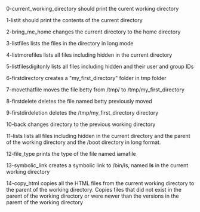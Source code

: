 0-current_working_directory should print the curent working directory

1-listit should print the contents of the current directory

2-bring_me_home changes the current directory to the home directory

3-listfiles lists the files in the directory in long mode

4-listmorefiles lists all files including hidden in the current directory

5-listfilesdigitonly lists all files including hidden and their user and group IDs

6-firstdirectory creates a "my_first_directory" folder in tmp folder

7-movethatfile moves the file betty from /tmp/ to /tmp/my_first_directory

8-firstdelete deletes the file named betty previously moved

9-firstdirdeletion deletes the /tmp/my_first_directory directory

10-back changes directory to the previous working directory

11-lists lists all files including hidden in the current directory and the parent of the working directory and the /boot directory in long format.

12-file_type prints the type of the file named iamafile

13-symbolic_link creates a symbolic link to /bin/ls, named __ls__ in the current working directory

14-copy_html copies all the HTML files from the current working directory to the parent of the working directory. Copies files that did not exist in the parent of the working directory or were newer than the versions in the parent of the working directory